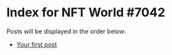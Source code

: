 # Index for NFT World #7042
Posts will be displayed in the order below:

- [Your first post](./001-first.md)

